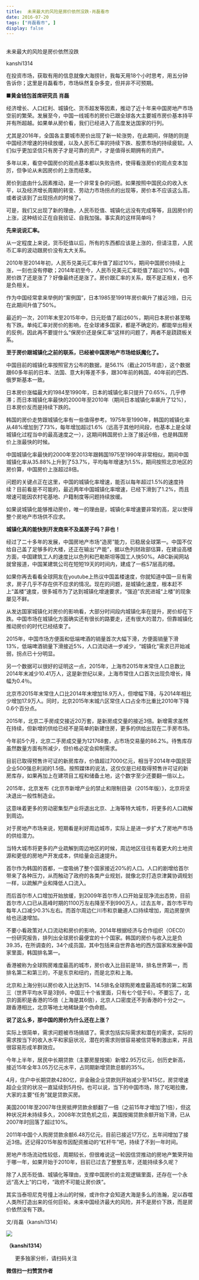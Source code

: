 ```yaml
---
title:  ​未来最大的风险是房价依然没跌-肖磊看市
date: 2016-07-20
tags: ["肖磊看市", ]
display: false
---
```



## 



​未来最大的风险是房价依然没跌




kanshi1314




在投资市场，获取有用的信息就像大海捞针，我每天用18个小时思考，用五分钟告诉你；这里是肖磊看市，市场纵然复杂多变，但并非不可预期。


**■黄金钱包首席研究员 肖磊**

经济增长、人口红利、城镇化、货币超发等因素，推动了近十年来中国房地产市场空前的繁荣。发展至今，中国一线城市的房价已跟全球各大主要城市房价基本持平并有所超越。如果单从房价看，我们已经进入了高度发达国家的行列。

尤其是2016年，全国各主要城市房价出现了新一轮涨势，在此期间，伴随的则是中国经济增速的持续放缓，以及人民币汇率的持续下跌、股票市场的持续疲软。人们似乎更加坚信只有房子才是可靠的资产，才是值得长期拥有的资产。

多年以来，看空中国房价的观点基本都以失败告终，使得看涨房价的观点变本加厉，但争论从未因房价的上涨而结束。

房价到底由什么因素推动，是一个非常复杂的问题。如果按照中国民众的收入水平，以及经济增长周期的转变、劳动力市场拐点的出现等，房价本不应该这么高，或者说该到了出现拐点的时候了。

可是，我们又出现了新的理由，人民币贬值、城镇化远没有完成等等，且因房价的上涨，这种结论正在自我验证、自我加强。事实真的这样简单吗？



**先来说说汇率。**

从一定程度上来说，货币贬值以后，所有的东西都应该是上涨的，但请注意，人民币汇率的波动跟房价没有太大关系。

2010年至2014年初，人民币兑美元汇率升值了超过10%，期间中国房价持续上涨，一刻也没有停歇；2014年初至今，人民币兑美元汇率贬值了超过10%，中国房价跌了还是涨了？好像最终还是涨了。房价跟汇率的关系，既不是正相关，也不是负相关。

作为中国经常拿来举例的“案例国”，日本1985至1991年房价飙升了接近3倍，日元在此期间升值了50%。

最近的一次，2011年末至2015年中，日元贬值了超过60%，期间日本房价甚至略有下跌。单纯汇率对房价的影响，在全球诸多国家，都是不确定的，都能举出相关的反例，因此再不要提什么“保房价还是保汇率”这样的问题了，两者不是跷跷板关系。



**至于房价跟城镇化之前的联系，已经被中国房地产市场给妖魔化了。**

中国目前的城镇化率按照官方公布的数据，是56.1%（截止2015年底），这个数据跟60多年前的日本、法国、意大利等差不多，跟30年前的韩国，40年前的巴西、俄罗斯基本一致。

日本房价涨幅最大的1984至1990年，日本的城镇化率只提升了0.65%，几乎停滞；而日本城镇化率最快的2000年至2010年（期间日本城镇化率飙升了12%），日本房价反而是持续下跌的。

韩国的房价走势跟城镇化率有一些值得参考。1975年至1990年，韩国的城镇化率从48%增加到了73%，每年增加超过1.6%（远高于其他时间段，也基本上是全球城镇化过程当中的最高速度之一），这期间韩国房价上涨了接近6倍，也是韩国房价上涨最快的时候。

中国城镇化率最快的2000年至2013年跟韩国1975至1990年非常相似，期间中国城镇化率从35.88%上升到了53.7%，平均每年增速为1.5%，期间按照北京地区的房价算，中国房价上涨超过8倍。

问题的关键点正在这里，中国的城镇化率增速，能否以每年超过1.5%的速度持续？目前看是不可能的，最近两年中国城镇化率增速，已经下滑到了1.2%，而且增速可能因农村宅基地、户籍制度等问题持续放缓。

如果说城镇化能够推动房价，唯一的理由是，城镇化率增速要非常的高，足以使得整个房地产市场供不应求。



**城镇化真的能快到开发商来不及盖房子吗？非也！**

经过了二十多年的发展，中国房地产市场“造房”能力，已稳居全球第一。中国不仅给自己盖了足够多的大楼，还正在输出“产能”，据以色列财政部估算，在建设高楼方面，中国建筑工人的速度比以色列和巴勒斯坦等国工人快50%。ABC新闻网站就曾报道，中国某建筑公司在短短19天的时间内，建成了一栋57层高的楼。

如果你再去看看全球网友在youtube上热议中国盖楼速度，你就知道中国一旦有需求，房子几乎不存在供不应求的情况。现在的问题，是城镇化速度，根本赶不上“盖楼”速度，很多城市为了达到城镇化增速要求，“强迫”农民进城“上楼”的现象屡见不鲜。

从发达国家城镇化对房价的影响看，大部分时间段内城镇化率在提升，房价却在下跌。中国市场在城镇化方面确实还有很长的路要走，还有很大的潜力，但靠城镇化推动房价的时代已经结束了。

2015年，中国市场方便面和低端啤酒的销量首次大幅下滑，方便面销量下滑13%，低端啤酒销量下滑接近5%，人口流动进一步减少，“城镇化”需求已开始减弱，拐点已十分明显。

另一个数据可以很好的证明这一点，2015年，上海市2015年末常住人口总数比2014年末减少10.41万人，这是新世纪以来，上海市常住人口首次出现负增长，降幅为0.4％。

北京市2015年末常住人口比2014年末增加18.9万人，但增幅下降，与2014年相比少增加17.9万人。同时，北京2015年末城六区常住人口占全市比重比2010年下降0.6个百分点。



2015年，北京二手房成交接近20万套，是新房成交量的接近3倍。新增需求虽然在持续，但新增的供给已经不是简单的新建住房，更多的供给出现在二手房市场。

今年前5个月，北京二手房成交量为121768套，占市场交易量的86.2%。待售库存虽然数量方面有所减少，但价格必定会抑制需求。

目前已取得预售许可证的新房库存，价值超过7000亿元，相当于2014年中国民营企业500强总利润的1.5倍。按照媒体的说法，这仅仅是已经取得预售许可证的新房库存，如果再加上在建项目工程和储备土地，这个数字至少还要翻一倍以上。



2015年，北京发布《北京市新增产业的禁止和限制目录（2015年版）》，北京将坚决退出一般性制造业。

这意味着更多的劳动密集型产业将退出北京、上海等特大城市，将更多的人口疏解到周边。

对于房地产市场来说，短期看是利好周边城市，实际上是进一步扩大了房地产市场的供给潜力。

当特大城市将更多的产业疏解到周边地区的时候，周边地区往往有着更大的土地资源和更低的房地产开发成本，供给量会迅速提升。



首尔作为韩国的首都，一度吸纳了整个国家接近20%的人口。人口的剧增给首尔带来了各种压力，从而触动了政府的各类产业规划，就像北京打造京津冀协调规划一样，以疏解产业和降低人口流入。

而后首尔市人口增加开始放缓，到2009年首尔市人口开始呈现净流出态势，目前首尔市人口已从高峰时期的1100万左右降至不到990万人，过去五年，首尔市平均每年人口减少0.3%左右。而首尔周边仁川市和京畿道人口持续增加，周边房屋供给也迅速增加。

不要小看政策对人口流动和房价的影响，2014年根据经济与合作组织（OECD）一份研究报告，排列出全球房价最便宜的十个国家。韩国的房价与收入比是负39.35，在所调查的，34个成员国，其中包括来自世界各地的西方国家和发展中国家里面，韩国排名第一。



香港被称为全球购房难度最高的城市，房价收入比目前是18，排名世界第一，而排名第二和第三的，不是东京和纽约，而是北京和上海。

北京和上海分别以房价收入比达到15、14.5排名全球购房难度最高城市的第二和第三（世界平均水平是3到6，中国三十个省里面，只有七个低于6）。不要忘了，北京的面积是香港的15倍（上海是其6倍），北京人口密度还不到香港的十分之一。跟香港相比，北京等地土地稀缺是个伪命题。



**说了这么多，那中国的房价为什么还在上涨？**

实际上很简单，需求问题被市场搞错了。需求包括实际需求和潜在的需求，实际的需求按当下的收入水平和家庭状况，潜在的需求则很容易被信贷等刺激出来，并且很容易形成羊群效应。

今年上半年，居民中长期贷款（主要房屋按揭）新增2.95万亿元，创历史新高，接近15年全年3.05万亿元水平，占同期新增贷款总额的35%。

4月，住户中长期贷款4280亿，非金融企业贷款则开始减少至1415亿，房贷增速超企业贷的状况一直延续到5月份。也可以说，当下的中国市场，除了吃喝拉撒，大家的主要“任务”就是贷款买房。

美国2001年至2007年住房抵押贷款余额翻了一倍（之前15年才增加了1倍），但这种状况并未持续多久，2008年次贷危机之后，美国按揭贷款余额开始下滑，已从2007年时回落了超过10%。



2011年中国个人购房贷款余额6.48万亿元，目前已接近17万亿，五年间增加了接近3倍。还记得2015年股市因配资推动的“杠杆牛”吧，持续了不到一年时间。

房地产市场流动性较低，周期较长，但很难说这一轮因信贷推动的房地产繁荣开始于哪一年，如果开始于2010年，目前已过去了整整五年，还能持续多久呢？

除了人民币贬值、城镇化等理由，支撑中国房价的主观逻辑里面，还存在一个永远“高大上”的口号，“政府不可能让房价跌”。

其实当泰坦尼克号撞上冰山的时候，或许你才会知道大海是多么的浩瀚，足以吞噬人类所打造出来的任何巨轮。未来中国经济最大的风险，并不是房价下跌，而是房价依然没有下跌。

文/肖磊（kanshi1314）



<img data-s="300,640" data-type="png" src="http://mmbiz.qpic.cn/mmbiz/rIYcHn0KrPQ4nqiakSpAnZPNSBYdTtpdCELmtbN8iasCKX0AXDKwVJIq1gWcaGVbdt83BgU9ibs9W4vKo34H3ZOBw/0?wx_fmt=png" data-ratio="1" data-w="129"/>

**（kanshi1314）**

 &nbsp; &nbsp; &nbsp; 更多独家分析，请扫码关注




**微信扫一扫赞赏作者**